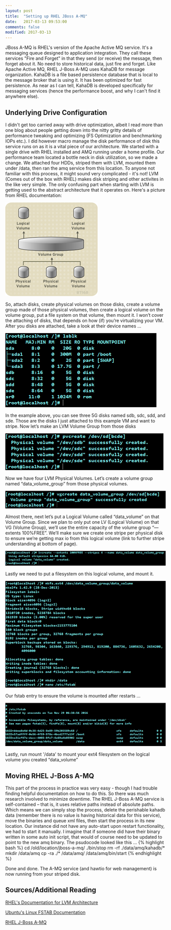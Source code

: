 ```yaml
---
layout: post
title:  "Setting up RHEL JBoss A-MQ"
date:   2017-03-13 09:53:00
comments: false
modified: 2017-03-13
---
```


JBoss A-MQ is RHEL's version of the Apache Active MQ service. It's a messaging queue designed to application integration. They call these services "Fire and Forget" in that they send (or receive) the message, then forget about it. No need to store historical data, just fire and forget. Like Apache Active MQ, RHEL J-Boss A-MQ uses KahaDB for message organization. KahaDB is a file based persistence database that is local to the message broker that is using it. It has been optimized for fast persistence. As near as I can tell, KahaDB is developed specifically for messaging services (hence the performance boost, and why I can't find it anywhere else).

## Underlying Drive Configuration
I didn't get too carried away with drive optimization, albeit I read more than one blog about people getting down into the nitty gritty details of performance tweaking and optimizing (FS Optimization and benchmarking IOPs etc.). I did however macro manage the disk performance of disk this service runs on as it is a vital piece of our architecture.
We started with a single drive with RHEL installed and AMQ running under a home profile. Our performance team located a bottle neck in disk utilization, so we made a change. We attached four HDDs, striped them with LVM, mounted them under /data, then ran the amq service from this location. To anyone not familiar with this process, it might sound very complicated - it's not!
LVM (Comes out of the box with RHEL) makes disk striping and other activites in the like very simple. The only confusing part when starting with LVM is getting used to the abstract architecture that it operates on. Here's a picture from RHEL documentation:

![LVMArchitecture](/images/LVMArchitecture.png)

So, attach disks, create physical volumes on those disks, create a volume group made of those physical volumes, then create a logical volume on the volume group, put a file system on that volume, then mount it. I won’t cover the attaching of disks, that depends on how (if) you’re virtualizing your VM. After you disks are attached, take a look at their device names …

![LVM-lsblk](/images/LVM-1.PNG)

In the example above, you can see three 5G disks named sdb, sdc, sdd, and sde. Those are the disks I just attached to this example VM and want to stripe. Now let’s make an LVM Volume Group from those disks 

![LVM-CreatePhysicalVolumes](/images/LVM-2.PNG)

Now we have four LVM Physical Volumes. Let’s create a volume group named “data_volume_group” from those physical volumes. 

![LVM-CreateVolumeGroup](/images/LVM-3.PNG)

Almost there, next let’s put a Logical Volume called “data_volume” on that Volume Group. Since we plan to only put one LV (Logical Volume) on that VG (Volume Group), we’ll use the entire capacity of the volume group “—extents 100%FREE”. We’ll make sure we create one stripe per physical disk to ensure we’re getting max io from this logical volume (link to further stripe understanding at bottom of page). 

![LVM-CreateLogicalVolume](/images/LVM-4.PNG)

Lastly we need to put a filesystem on this logical volume, and mount it. 

![LVM-CreateFSandMount](/images/LVM-5.PNG)

Our fstab entry to ensure the volume is mounted after restarts … 

![LVM-FStab](/images/LVM-6.PNG)

Lastly, run mount '/data' to mount your ext4 filesystem on the logical volume you created “data_volume”

## Moving RHEL J-Boss A-MQ
This part of the process in practice was very easy - though I had trouble finding helpful documentation on how to do this. So there was much research involved to minimize downtime. 
The RHEL J-Boss A-MQ service is self-contained – that is, it uses relative paths instead of absolute paths. Which means we can simply stop the process, delete the perishable kahadb data (remember there is no value is having historical data for this service), move the binaries and queue xml files, then start the process in its new location. Our instance did not have any auto-start upon restart functionality, we had to start it manually. I imagine that if someone did have their binary written in some auto init script, that would of course need to be updated to point to the new amq binary. 
The psudocode looked like this …
{% highlight bash %}
cd /old/location/jboss-a-mq/
./bin/stop
rm -rf ./data/amq/kahadb/*
mkdir /data/amq
cp -ra ./* /data/amq/
/data/amq/bin/start 
{% endhighlight %}

Done and done. The A-MQ service (and hawtio for web management) is now running from your striped disk. 

## Sources/Additional Reading
[RHEL's Documentation for LVM Architecture](https://access.redhat.com/documentation/en-US/Red_Hat_Enterprise_Linux/6/html/Logical_Volume_Manager_Administration/LVM_definition.html)

[Ubuntu's Linux FSTAB Documentation](https://help.ubuntu.com/community/Fstab)

[RHEL J-Boss A-MQ](https://www.redhat.com/en/technologies/jboss-middleware/amq)

